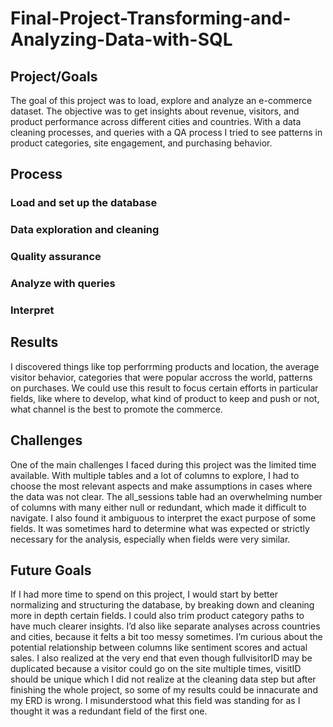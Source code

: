 # Final-Project-Transforming-and-Analyzing-Data-with-SQL

## Project/Goals
The goal of this project was to load, explore and analyze an e-commerce dataset. The objective was to get insights about revenue, visitors, and product performance across different cities and countries. With a data cleaning processes, and queries with a QA process  I tried to see patterns in product categories, site engagement, and purchasing behavior.

## Process
### Load and set up the database
### Data exploration and cleaning
### Quality assurance 
### Analyze with queries
### Interpret

## Results
I discovered things like top perforrming products and location, the average visitor behavior, categories that were popular accross the world, patterns on purchases. We could use this result to focus certain efforts in particular fields, like where to develop, what kind of product to keep and push or not, what channel is the best to promote the commerce. 

## Challenges 
One of the main challenges I faced during this project was the limited time available. With multiple tables and a lot of columns to explore, I had to choose the most relevant aspects and make assumptions in cases where the data was not clear. The all_sessions table had an overwhelming number of columns with many either null or redundant, which made it difficult to navigate. I also found it ambiguous to interpret the exact purpose of some fields. It was sometimes hard to determine what was expected or strictly necessary for the analysis, especially when fields were very similar.

## Future Goals
If I had more time to spend on this project, I would start by better normalizing and structuring the database, by breaking down and cleaning more in depth certain fields. I could also trim product category paths to have much clearer insights. I’d also like separate analyses across countries and cities, because it felts a bit too messy sometimes. I’m curious about the potential relationship between columns like sentiment scores and actual sales. I also realized at the very end that even though fullvisitorID may be duplicated because a visitor could go on the site multiple times, visitID should be unique which I did not realize at the cleaning data step but after finishing the whole project, so some of my results could be innacurate and my ERD is wrong. I misunderstood what this field was standing for as I thought it was a redundant field of the first one.  
